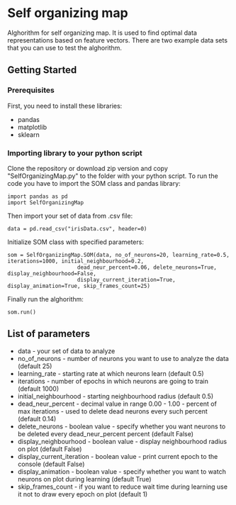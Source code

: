 # Self organizing map

Alghorithm for self organizing map. It is used to find optimal data representations based on feature vectors.
There are two example data sets that you can use to test the alghorithm.

## Getting Started

### Prerequisites

First, you need to install these libraries:

* pandas
* matplotlib
* sklearn

### Importing library to your python script

Clone the repository or download zip version and copy "SelfOrganizingMap.py" to the folder with your python script.
To run the code you have to import the SOM class and pandas library:

```
import pandas as pd
import SelfOrganizingMap
```

Then import your set of data from .csv file:

```
data = pd.read_csv("irisData.csv", header=0)
```

Initialize SOM class with specified parameters:

```
som = SelfOrganizingMap.SOM(data, no_of_neurons=20, learning_rate=0.5, iterations=1000, initial_neighbourhood=0.2,
                      dead_neur_percent=0.06, delete_neurons=True, display_neighbourhood=False,
                      display_current_iteration=True, display_animation=True, skip_frames_count=25)
```

Finally run the alghorithm:

```
som.run()
```

## List of parameters

* data - your set of data to analyze
* no_of_neurons - number of neurons you want to use to analyze the data (default 25)
* learning_rate - starting rate at which neurons learn (default 0.5)
* iterations - number of epochs in which neurons are going to train (default 1000)
* initial_neighbourhood - starting neighbourhood radius (default 0.5)
* dead_neur_percent - decimal value in range 0.00 - 1.00 - percent of max iterations - used to delete dead neurons every such percent (default 0.14)
* delete_neurons - boolean value - specify whether you want neurons to be deleted every dead_neur_percent percent (default False)
* display_neighbourhood - boolean value - display neighbourhood radius on plot (default False)
* display_current_iteration - boolean value - print current epoch to the console (default False)
* display_animation - boolean value - specify whether you want to watch neurons on plot during learning (default True)
* skip_frames_count - if you want to reduce wait time during learning use it not to draw every epoch on plot (default 1)
